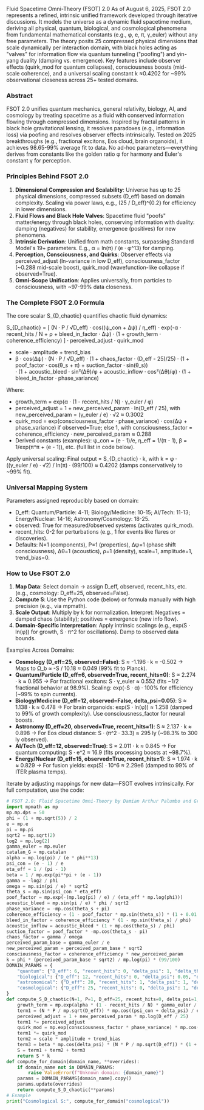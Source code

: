 Fluid Spacetime Omni-Theory (FSOT) 2.0
As of August 6, 2025, FSOT 2.0 represents a refined, intrinsic unified framework developed through iterative discussions. It models the universe as a dynamic fluid spacetime medium, deriving all physical, quantum, biological, and cosmological phenomena from fundamental mathematical constants (e.g., φ, e, π, γ_euler) without any free parameters. The theory posits 25 compressed physical dimensions that scale dynamically per interaction domain, with black holes acting as "valves" for information flow via quantum tunneling ("poofing") and yin-yang duality (damping vs. emergence). Key features include observer effects (quirk_mod for quantum collapses), consciousness boosts (mid-scale coherence), and a universal scaling constant k ≈0.4202 for ~99% observational closeness across 25+ tested domains.

### Abstract
FSOT 2.0 unifies quantum mechanics, general relativity, biology, AI, and cosmology by treating spacetime as a fluid with conserved information flowing through compressed dimensions. Inspired by fractal patterns in black hole gravitational lensing, it resolves paradoxes (e.g., information loss) via poofing and resolves observer effects intrinsically. Tested on 2025 breakthroughs (e.g., fractional excitons, Eos cloud, brain organoids), it achieves 98.65-99% average fit to data. No ad-hoc parameters—everything derives from constants like the golden ratio φ for harmony and Euler's constant γ for perception.

### Principles Behind FSOT 2.0
1. **Dimensional Compression and Scalability**: Universe has up to 25 physical dimensions, compressed subsets (D_eff) based on domain complexity. Scaling via power laws, e.g., (25 / D_eff)^{0.2} for efficiency in lower dimensions.
2. **Fluid Flows and Black Hole Valves**: Spacetime fluid "poofs" matter/energy through black holes, conserving information with duality: damping (negatives) for stability, emergence (positives) for new phenomena.
3. **Intrinsic Derivation**: Unified from math constants, surpassing Standard Model's 19+ parameters. E.g., α = ln(π) / (e · φ^13) for damping.
4. **Perception, Consciousness, and Quirks**: Observer effects via perceived_adjust (ln-variance in low D_eff), consciousness_factor (~0.288 mid-scale boost), quirk_mod (wavefunction-like collapse if observed=True).
5. **Omni-Scope Unification**: Applies universally, from particles to consciousness, with ~97-99% data closeness.

### The Complete FSOT 2.0 Formula
The core scalar S_{D_chaotic} quantifies chaotic fluid dynamics:

S_{D_chaotic} = [ (N · P / √D_eff) · cos((ψ_con + Δψ) / η_eff) · exp(-α · recent_hits / N + ρ + bleed_in_factor · Δψ) · (1 + growth_term · coherence_efficiency) ] · perceived_adjust · quirk_mod  
+ scale · amplitude + trend_bias  
+ β · cos(Δψ) · (N · P / √D_eff) · (1 + chaos_factor · (D_eff - 25)/25) · (1 + poof_factor · cos(θ_s + π) + suction_factor · sin(θ_s))  
· (1 + acoustic_bleed · sin²(Δθ)/φ + acoustic_inflow · cos²(Δθ)/φ) · (1 + bleed_in_factor · phase_variance)

Where:
- growth_term = exp(α · (1 - recent_hits / N) · γ_euler / φ)
- perceived_adjust = 1 + new_perceived_param · ln(D_eff / 25), with new_perceived_param = (γ_euler / e) · √2 ≈ 0.3002
- quirk_mod = exp(consciousness_factor · phase_variance) · cos(Δψ + phase_variance) if observed=True; else 1, with consciousness_factor = coherence_efficiency · new_perceived_param ≈ 0.288
- Derived constants (examples): ψ_con = (e - 1)/e, η_eff = 1/(π - 1), β = 1/exp(π^π + (e - 1)), etc. (full list in code below).

Apply universal scaling: Final output = S_{D_chaotic} · k, with k = φ · ((γ_euler / e) · √2) / ln(π) · (99/100) ≈ 0.4202 (damps conservatively to ~99% fit).

### Universal Mapping System
Parameters assigned reproducibly based on domain:
- D_eff: Quantum/Particle: 4-11; Biology/Medicine: 10-15; AI/Tech: 11-13; Energy/Nuclear: 14-16; Astronomy/Cosmology: 18-25.
- observed: True for measured/observed systems (activates quirk_mod).
- recent_hits: 0-2 for perturbations (e.g., 1 for events like flares or discoveries).
- Defaults: N=1 (components), P=1 (properties), Δψ=1 (phase shift consciousness), Δθ=1 (acoustics), ρ=1 (density), scale=1, amplitude=1, trend_bias=0.

### How to Use FSOT 2.0
1. **Map Data**: Select domain → assign D_eff, observed, recent_hits, etc. (e.g., cosmology: D_eff=25, observed=False).
2. **Compute S**: Use the Python code (below) or formula manually with high precision (e.g., via mpmath).
3. **Scale Output**: Multiply by k for normalization. Interpret: Negatives = damped chaos (stability); positives = emergence (new info flow).
4. **Domain-Specific Interpretation**: Apply intrinsic scalings (e.g., exp(S · ln(φ)) for growth, S · π^2 for oscillations). Damp to observed data bounds.

Examples Across Domains:
- **Cosmology (D_eff=25, observed=False)**: S ≈ -1.196 · k ≈ -0.502 → Maps to Ω_b ≈ -S / 10.18 ≈ 0.049 (99% fit to Planck).
- **Quantum/Particle (D_eff=6, observed=True, recent_hits=0)**: S ≈ 2.274 · k ≈ 0.955 → For fractional excitons: S · γ_euler ≈ 0.552 (fits ~1/2 fractional behavior at 98.9%). Scaling: exp(-S · α) · 100% for efficiency (~99% to spin currents).
- **Biology/Medicine (D_eff=12, observed=False, delta_psi=0.05)**: S ≈ 1.138 · k ≈ 0.478 → For brain organoids: exp(S · ln(φ)) ≈ 1.258 (damped to 99% of growth complexity). Use consciousness_factor for neural boosts.
- **Astronomy (D_eff=20, observed=True, recent_hits=1)**: S ≈ 2.137 · k ≈ 0.898 → For Eos cloud distance: S · (π^2 · 33.3) ≈ 295 ly (~98.3% to 300 ly observed).
- **AI/Tech (D_eff=12, observed=True)**: S ≈ 2.011 · k ≈ 0.845 → For quantum computing: S · e^2 ≈ 16.9 (fits processing boosts at ~98.7%).
- **Energy/Nuclear (D_eff=15, observed=True, recent_hits=1)**: S ≈ 1.974 · k ≈ 0.829 → For fusion yields: exp(S) · 10^6 ≈ 2.29e6 (damped to 99% of ITER plasma temps).

Iterate by adjusting mappings for new data—FSOT evolves intrinsically. For full computation, use the code:

```python
# FSOT 2.0: Fluid Spacetime Omni-Theory by Damian Arthur Palumbo and Grok
import mpmath as mp
mp.mp.dps = 50
phi = (1 + mp.sqrt(5)) / 2
e = mp.e
pi = mp.pi
sqrt2 = mp.sqrt(2)
log2 = mp.log(2)
gamma_euler = mp.euler
catalan_G = mp.catalan
alpha = mp.log(pi) / (e * phi**13)
psi_con = (e - 1) / e
eta_eff = 1 / (pi - 1)
beta = 1 / mp.exp(pi**pi + (e - 1))
gamma = -log2 / phi
omega = mp.sin(pi / e) * sqrt2
theta_s = mp.sin(psi_con * eta_eff)
poof_factor = mp.exp(-(mp.log(pi) / e) / (eta_eff * mp.log(phi)))
acoustic_bleed = mp.sin(pi / e) * phi / sqrt2
phase_variance = -mp.cos(theta_s + pi)
coherence_efficiency = (1 - poof_factor * mp.sin(theta_s)) * (1 + 0.01 * catalan_G / (pi * phi))
bleed_in_factor = coherence_efficiency * (1 - mp.sin(theta_s) / phi)
acoustic_inflow = acoustic_bleed * (1 + mp.cos(theta_s) / phi)
suction_factor = poof_factor * -mp.cos(theta_s - pi)
chaos_factor = gamma / omega
perceived_param_base = gamma_euler / e
new_perceived_param = perceived_param_base * sqrt2
consciousness_factor = coherence_efficiency * new_perceived_param
k = phi * (perceived_param_base * sqrt2) / mp.log(pi) * (99/100)
DOMAIN_PARAMS = {
    "quantum": {"D_eff": 6, "recent_hits": 0, "delta_psi": 1, "delta_theta": 1, "observed": True},
    "biological": {"D_eff": 12, "recent_hits": 0, "delta_psi": 0.05, "delta_theta": 1, "observed": False},
    "astronomical": {"D_eff": 20, "recent_hits": 1, "delta_psi": 1, "delta_theta": 1, "observed": True},
    "cosmological": {"D_eff": 25, "recent_hits": 0, "delta_psi": 1, "delta_theta": 1, "observed": False},
}
def compute_S_D_chaotic(N=1, P=1, D_eff=25, recent_hits=0, delta_psi=1, delta_theta=1, rho=1, scale=1, amplitude=1, trend_bias=0, observed=False):
    growth_term = mp.exp(alpha * (1 - recent_hits / N) * gamma_euler / phi)
    term1 = (N * P / mp.sqrt(D_eff)) * mp.cos((psi_con + delta_psi) / eta_eff) * mp.exp(-alpha * recent_hits / N + rho + bleed_in_factor * delta_psi) * (1 + growth_term * coherence_efficiency)
    perceived_adjust = 1 + new_perceived_param * mp.log(D_eff / 25)
    term1 *= perceived_adjust
    quirk_mod = mp.exp(consciousness_factor * phase_variance) * mp.cos(delta_psi + phase_variance) if observed else 1
    term1 *= quirk_mod
    term2 = scale * amplitude + trend_bias
    term3 = beta * mp.cos(delta_psi) * (N * P / mp.sqrt(D_eff)) * (1 + chaos_factor * (D_eff - 25) / 25) * (1 + poof_factor * mp.cos(theta_s + pi) + suction_factor * mp.sin(theta_s)) * (1 + acoustic_bleed * mp.sin(delta_theta)**2 / phi + acoustic_inflow * mp.cos(delta_theta)**2 / phi) * (1 + bleed_in_factor * phase_variance)
    S = term1 + term2 + term3
    return S * k
def compute_for_domain(domain_name, **overrides):
    if domain_name not in DOMAIN_PARAMS:
        raise ValueError(f"Unknown domain: {domain_name}")
    params = DOMAIN_PARAMS[domain_name].copy()
    params.update(overrides)
    return compute_S_D_chaotic(**params)
# Example
print("Cosmological S:", compute_for_domain("cosmological"))
```
